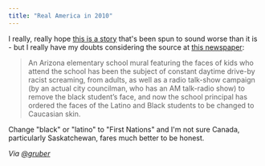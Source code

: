 ```yaml
---
title: "Real America in 2010"
---
```

<p>I really, really hope <a href="https://wonkette.com/415809/arizona-school-demands-black-latino-students-faces-on-mural-be-changed-to-white">this is a story</a> that's been spun to sound worse than it is - but I really have my doubts considering the source at <a href="https://www.azcentral.com/news/articles/2010/06/04/20100604arizona-mural-sparks-racial-debate.html">this newspaper</a>:</p>
<blockquote><p>An Arizona elementary school mural featuring the faces of kids who attend the school has been the subject of constant daytime drive-by racist screaming, from adults, as well as a radio talk-show campaign (by an actual city councilman, who has an AM talk-radio show) to remove the black student’s face, and now the school principal has ordered the faces of the Latino and Black students to be changed to Caucasian skin.</p></blockquote>
<p>Change "black" or "latino" to "First Nations" and I'm not sure Canada, particularly Saskatchewan, fares much better to be honest.</p>
<p><em>Via <a href="https://twitter.com/gruber/status/15445883794">@gruber</a></em></p>
